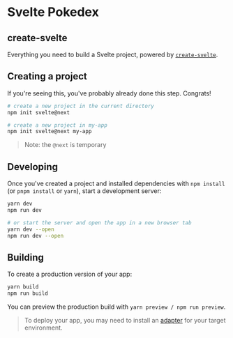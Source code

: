 # Svelte Pokedex

## create-svelte

Everything you need to build a Svelte project, powered by [`create-svelte`](https://github.com/sveltejs/kit/tree/master/packages/create-svelte).

## Creating a project

If you're seeing this, you've probably already done this step. Congrats!

```bash
# create a new project in the current directory
npm init svelte@next

# create a new project in my-app
npm init svelte@next my-app
```

> Note: the `@next` is temporary

## Developing

Once you've created a project and installed dependencies with `npm install` (or `pnpm install` or `yarn`), start a development server:

```bash
yarn dev
npm run dev

# or start the server and open the app in a new browser tab
yarn dev --open
npm run dev --open
```

## Building

To create a production version of your app:

```bash
yarn build
npm run build
```

You can preview the production build with `yarn preview / npm run preview`.

> To deploy your app, you may need to install an [adapter](https://kit.svelte.dev/docs/adapters) for your target environment.

